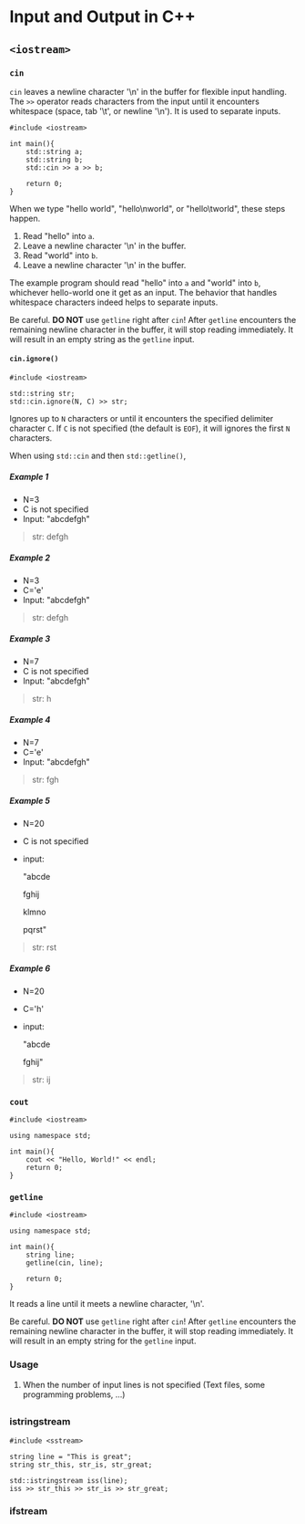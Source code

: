 # Input and Output in C++
## `<iostream>`
### `cin`
`cin` leaves a newline character '\n' in the buffer for flexible input handling. The `>>` operator reads characters from the input until it encounters whitespace (space, tab '\t', or newline '\n'). It is used to separate inputs.

    #include <iostream>

    int main(){
        std::string a;
        std::string b;
        std::cin >> a >> b;

        return 0;
    }

When we type "hello world", "hello\nworld", or "hello\tworld", these steps happen. 

1. Read "hello" into `a`.
2. Leave a newline character '\n' in the buffer.
3. Read "world" into `b`.
4. Leave a newline character '\n' in the buffer.

The example program should read "hello" into `a` and "world" into `b`, whichever hello-world one it get as an input. The behavior that handles whitespace characters indeed helps to separate inputs.

Be careful. **DO NOT** use `getline` right after `cin`! After `getline` encounters the remaining newline character in the buffer, it will stop reading immediately. It will result in an empty string as the `getline` input.

#### `cin.ignore()`

    #include <iostream>

    std::string str;
    std::cin.ignore(N, C) >> str;

Ignores up to `N` characters or until it encounters the specified delimiter character `C`. If `C` is not specified (the default is `EOF`), it will ignores the first `N` characters.

When using `std::cin` and then `std::getline()`, 

##### Example 1
* N=3
* C is not specified
* Input: "abcdefgh"

> str: defgh
##### Example 2
* N=3
* C='e'
* Input: "abcdefgh"

> str: defgh

##### Example 3
* N=7
* C is not specified
* Input: "abcdefgh"

> str: h
##### Example 4
* N=7
* C='e'
* Input: "abcdefgh"

> str: fgh

##### Example 5
* N=20
* C is not specified
* input:

  "abcde

  fghij

  klmno

  pqrst"

> str: rst

##### Example 6
* N=20
* C='h'
* input:

  "abcde

  fghij"

> str: ij

### `cout`

    #include <iostream>

    using namespace std;

    int main(){
        cout << "Hello, World!" << endl;
        return 0;
    }

### `getline`

    #include <iostream>

    using namespace std;

    int main(){
        string line;
        getline(cin, line);

        return 0;
    }

It reads a line until it meets a newline character, '\n'.

Be careful. **DO NOT** use `getline` right after `cin`! After `getline` encounters the remaining newline character in the buffer, it will stop reading immediately. It will result in an empty string for the `getline` input.

### Usage
1. When the number of input lines is not specified (Text files, some programming problems, ...)

## <sstream>
### istringstream

    #include <sstream>

    string line = "This is great";
    string str_this, str_is, str_great;

    std::istringstream iss(line);
    iss >> str_this >> str_is >> str_great;

### ifstream

